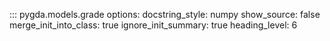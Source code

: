 ::: pygda.models.grade
    options:
      docstring_style: numpy
      show_source: false
      merge_init_into_class: true
      ignore_init_summary: true
      heading_level: 6
